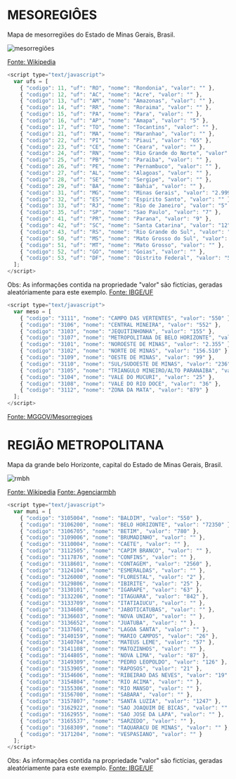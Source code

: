 # MESOREGIÔES
Mapa de mesorregiões do Estado de Minas Gerais, Brasil.

![mesorregiões](https://user-images.githubusercontent.com/24717256/27889933-074a1fce-61c6-11e7-9b76-f43b38f02f87.png)

[Fonte: Wikipedia](https://pt.wikipedia.org/wiki/Minas_Gerais)

```js
<script type="text/javascript">
  var ufs = [
    { "codigo": 11, "uf": "RO", "nome": "Rondonia", "valor": "" },
    { "codigo": 12, "uf": "AC", "nome": "Acre", "valor": "" },
    { "codigo": 13, "uf": "AM", "nome": "Amazonas", "valor": "" },
    { "codigo": 14, "uf": "RR", "nome": "Roraima", "valor": "" }, 
    { "codigo": 15, "uf": "PA", "nome": "Para", "valor": "" }, 
    { "codigo": 16, "uf": "AP", "nome": "Amapa", "valor": "5" }, 
    { "codigo": 17, "uf": "TO", "nome": "Tocantins", "valor": "" }, 
    { "codigo": 21, "uf": "MA", "nome": "Maranhao", "valor": "" }, 
    { "codigo": 22, "uf": "PI", "nome": "Piaui", "valor": "65" }, 
    { "codigo": 23, "uf": "CE", "nome": "Ceara", "valor": "" }, 
    { "codigo": 24, "uf": "RN", "nome": "Rio Grande do Norte", "valor": "" }, 
    { "codigo": 25, "uf": "PB", "nome": "Paraiba", "valor": "" }, 
    { "codigo": 26, "uf": "PE", "nome": "Pernambuco", "valor": "" }, 
    { "codigo": 27, "uf": "AL", "nome": "Alagoas", "valor": "" }, 
    { "codigo": 28, "uf": "SE", "nome": "Sergipe", "valor": "" }, 
    { "codigo": 29, "uf": "BA", "nome": "Bahia", "valor": "" }, 
    { "codigo": 31, "uf": "MG", "nome": "Minas Gerais", "valor": "2.999.950" }, 
    { "codigo": 32, "uf": "ES", "nome": "Espirito Santo", "valor": "" }, 
    { "codigo": 33, "uf": "RJ", "nome": "Rio de Janeiro", "valor": "5" }, 
    { "codigo": 35, "uf": "SP", "nome": "Sao Paulo", "valor": "7" }, 
    { "codigo": 41, "uf": "PR", "nome": "Parana", "valor": "9" }, 
    { "codigo": 42, "uf": "SC", "nome": "Santa Catarina", "valor": "12" }, 
    { "codigo": 43, "uf": "RS", "nome": "Rio Grande do Sul", "valor": "" }, 
    { "codigo": 50, "uf": "MS", "nome": "Mato Grosso do Sul", "valor": "" }, 
    { "codigo": 51, "uf": "MT", "nome": "Mato Grosso", "valor": "" }, 
    { "codigo": 52, "uf": "GO", "nome": "Goias", "valor": "" }, 
    { "codigo": 53, "uf": "DF", "nome": "Distrito Federal", "valor": "5" }
  ];
</script>
```
Obs: As informações contida na propriedade "valor" são fictícias, geradas aleatóriamente para este exemplo.
[Fonte: IBGE/UF](http://www.ibge.gov.br/home/geociencias/areaterritorial/principal.shtm)
```js
<script type="text/javascript">
  var meso = [
    { "codigo": "3111", "nome": "CAMPO DAS VERTENTES", "valor": "550" },
    { "codigo": "3106", "nome": "CENTRAL MINEIRA", "valor": "552" },
    { "codigo": "3103", "nome": "JEQUITINHONHA", "valor": "155" },
    { "codigo": "3107", "nome": "METROPOLITANA DE BELO HORIZONTE", "valor": "94" },
    { "codigo": "3101", "nome": "NOROESTE DE MINAS", "valor": "2.355" },
    { "codigo": "3102", "nome": "NORTE DE MINAS", "valor": "156.510" },
    { "codigo": "3109", "nome": "OESTE DE MINAS", "valor": "99" },
    { "codigo": "3110", "nome": "SUL/SUDOESTE DE MINAS", "valor": "236" },
    { "codigo": "3105", "nome": "TRIANGULO MINEIRO/ALTO PARANAIBA", "valor": "2.587" },
    { "codigo": "3104", "nome": "VALE DO MUCURI", "valor": "25" },
    { "codigo": "3108", "nome": "VALE DO RIO DOCE", "valor": "36" },
    { "codigo": "3112", "nome": "ZONA DA MATA", "valor": "879" }
  ];
</script>
```
[Fonte: MGGOV/Mesorregioes](http://www.mgweb.mg.gov.br/governomg/ecp/files.do?evento=download&urlArqPlc=ligminas_10_2_04_listamesomicro.pdf)

# REGIÃO METROPOLITANA
Mapa da grande belo Horizonte, capital do Estado de Minas Gerais, Brasil.

![rmbh](https://user-images.githubusercontent.com/24717256/29184097-7851529c-7ddb-11e7-9877-52e2a923611e.png)

[Fonte: Wikipedia](https://pt.wikipedia.org/wiki/Minas_Gerais)
[Fonte: Agenciarmbh](http://www.agenciarmbh.mg.gov.br/rccv)

```js
<script type="text/javascript">
  var muni = [
    { "codigo": "3105004", "nome": "BALDIM", "valor": "550" },
    { "codigo": "3106200", "nome": "BELO HORIZONTE", "valor": "72350" },
    { "codigo": "3106705", "nome": "BETIM", "valor": "780" },
    { "codigo": "3109006", "nome": "BRUMADINHO", "valor": "" },
    { "codigo": "3110004", "nome": "CAETE", "valor": "" },
    { "codigo": "3112505", "nome": "CAPIM BRANCO", "valor": "" },
    { "codigo": "3117876", "nome": "CONFINS", "valor": "" },
    { "codigo": "3118601", "nome": "CONTAGEM", "valor": "2560" },
    { "codigo": "3124104", "nome": "ESMERALDAS", "valor": "" },
    { "codigo": "3126000", "nome": "FLORESTAL", "valor": "2" },
    { "codigo": "3129806", "nome": "IBIRITE", "valor": "25" },
    { "codigo": "3130101", "nome": "IGARAPE", "valor": "63" },
    { "codigo": "3132206", "nome": "ITAGUARA", "valor": "842" },
    { "codigo": "3133709", "nome": "ITATIAIUCU", "valor": "" },
    { "codigo": "3134608", "nome": "JABOTICATUBAS", "valor": "" },
    { "codigo": "3136603", "nome": "NOVA UNIAO", "valor": "" },
    { "codigo": "3136652", "nome": "JUATUBA", "valor": "" },
    { "codigo": "3137601", "nome": "LAGOA SANTA", "valor": "" },
    { "codigo": "3140159", "nome": "MARIO CAMPOS", "valor": "26" },
    { "codigo": "3140704", "nome": "MATEUS LEME", "valor": "57" },
    { "codigo": "3141108", "nome": "MATOZINHOS", "valor": "" },
    { "codigo": "3144805", "nome": "NOVA LIMA", "valor": "87" },
    { "codigo": "3149309", "nome": "PEDRO LEOPOLDO", "valor": "126" },
    { "codigo": "3153905", "nome": "RAPOSOS", "valor": "21" },
    { "codigo": "3154606", "nome": "RIBEIRAO DAS NEVES", "valor": "19" },
    { "codigo": "3154804", "nome": "RIO ACIMA", "valor": "" },
    { "codigo": "3155306", "nome": "RIO MANSO", "valor": "" },
    { "codigo": "3156700", "nome": "SABARA", "valor": "" },
    { "codigo": "3157807", "nome": "SANTA LUZIA", "valor": "1247" },
    { "codigo": "3162922", "nome": "SAO JOAQUIM DE BICAS", "valor": "" },
    { "codigo": "3162955", "nome": "SAO JOSE DA LAPA", "valor": "" },
    { "codigo": "3165537", "nome": "SARZEDO", "valor": "" },
    { "codigo": "3168309", "nome": "TAQUARACU DE MINAS", "valor": "" },
    { "codigo": "3171204", "nome": "VESPASIANO", "valor": "" }
  ];
</script>
```
Obs: As informações contida na propriedade "valor" são fictícias, geradas aleatóriamente para este exemplo.
[Fonte: IBGE/UF](http://www.ibge.gov.br/home/geociencias/areaterritorial/area.php?nome=belo+horizonte)
